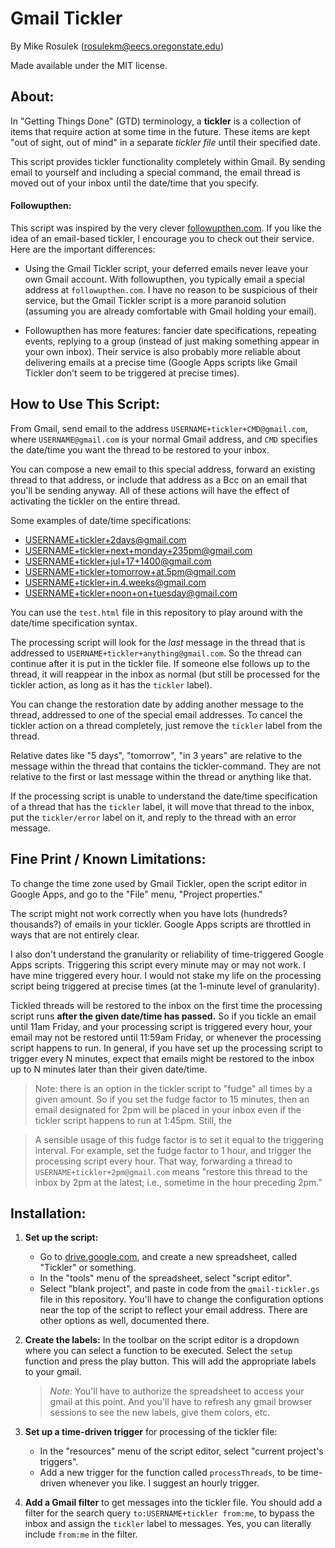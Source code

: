 Gmail Tickler
=============

By Mike Rosulek (rosulekm@eecs.oregonstate.edu)

Made available under the MIT license.

## About:

In "Getting Things Done" (GTD) terminology, a **tickler** is a collection of items that require action at some time in the future. These items are kept "out of sight, out of mind" in a separate *tickler file* until their specified date.

This script provides tickler functionality completely within Gmail. By sending email to yourself and including a special command, the email thread is moved out of your inbox until the date/time that you specify.


#### Followupthen:

This script was inspired by the very clever [followupthen.com](http://followupthen.com). If you like the idea of an email-based tickler, I encourage you to check out their service. Here are the important differences:

* Using the Gmail Tickler script, your deferred emails never leave your own Gmail account. With followupthen, you typically email a special address at `followupthen.com`. I have no reason to be suspicious of their service, but the Gmail Tickler script is a more paranoid solution (assuming you are already comfortable with Gmail holding your email).

* Followupthen has more features: fancier date specifications, repeating events, replying to a group (instead of just making something appear in your own inbox). Their service is also probably more reliable about delivering emails at a precise time (Google Apps scripts like Gmail Tickler don't seem to be triggered at precise times).

## How to Use This Script:

From Gmail, send email to the address `USERNAME+tickler+CMD@gmail.com`, where `USERNAME@gmail.com` is your normal Gmail address, and `CMD` specifies the date/time you want the thread to be restored to your inbox.

You can compose a new email to this special address, forward an existing thread to that address, or include that address as a Bcc on an email that you'll be sending anyway. All of these actions will have the effect of activating the tickler on the entire thread.

Some examples of date/time specifications:

* USERNAME+tickler+2days@gmail.com
* USERNAME+tickler+next+monday+235pm@gmail.com
* USERNAME+tickler+jul+17+1400@gmail.com
* USERNAME+tickler+tomorrow+at.5pm@gmail.com
* USERNAME+tickler+in.4.weeks@gmail.com
* USERNAME+tickler+noon+on+tuesday@gmail.com

You can use the `test.html` file in this repository to play around with the date/time specification syntax.

The processing script will look for the *last* message in the thread that is addressed to `USERNAME+tickler+anything@gmail.com`. So the thread can continue after it is put in the tickler file. If someone else follows up to the thread, it will reappear in the inbox as normal (but still be processed for the tickler action, as long as it has the `tickler` label).

You can change the restoration date by adding another message to the thread, addressed to one of the special email addresses. To cancel the tickler action on a thread completely, just remove the `tickler` label from the thread.

Relative dates like "5 days", "tomorrow", "in 3 years" are relative to the message within the thread that contains the tickler-command. They are not relative to the first or last message within the thread or anything like that.

If the processing script is unable to understand the date/time specification of a thread that has the `tickler` label, it will move that thread to the inbox, put the `tickler/error` label on it, and reply to the thread with an error message.


## Fine Print / Known Limitations:

To change the time zone used by Gmail Tickler, open the script editor in Google Apps, and go to the "File" menu, "Project properties."

The script might not work correctly when you have lots (hundreds? thousands?) of emails in your tickler. Google Apps scripts are throttled in ways that are not entirely clear.

I also don't understand the granularity or reliability of time-triggered Google Apps scripts. Triggering this script every minute may or may not work. I have mine triggered every hour. I would not stake my life on the processing script being triggered at precise times (at the 1-minute level of granularity).

Tickled threads will be restored to the inbox on the first time the processing script runs **after the given date/time has passed.** So if you tickle an email until 11am Friday, and your processing script is triggered every hour, your email may not be restored until 11:59am Friday, or whenever the processing script happens to run. In general, if you have set up the processing script to trigger every N minutes, expect that emails might be restored to the inbox up to N minutes later than their given date/time.

> Note: there is an option in the tickler script to "fudge" all times by a given amount. So if you set the fudge factor to 15 minutes, then an email designated for 2pm will be placed in your inbox even if the tickler script happens to run at 1:45pm. Still, the 

> A sensible usage of this fudge factor is to set it equal to the triggering interval. For example, set the fudge factor to 1 hour, and trigger the processing script every hour. That way, forwarding a thread to `USERNAME+tickler+2pm@gmail.com` means "restore this thread to the inbox by 2pm at the latest; i.e., sometime in the hour preceding 2pm."

## Installation:

1. **Set up the script:**
    * Go to [drive.google.com](http://drive.google.com), and create a new spreadsheet, called "Tickler" or something.
    * In the "tools" menu of the spreadsheet, select "script editor".
    * Select "blank project", and paste in code from the `gmail-tickler.gs` file in this repository. You'll have to change the configuration options near the top of the script to reflect your email address. There are other options as well, documented there.

2. **Create the labels:** In the toolbar on the script editor is a dropdown where you can select a function to be executed. Select the `setup` function and press the play button. This will add the appropriate labels to your gmail. 
    > *Note:* You'll have to authorize the spreadsheet to access your gmail at this point. And you'll have to refresh any gmail browser sessions to see the new labels, give them colors, etc.

3. **Set up a time-driven trigger** for processing of the tickler file:
    * In the "resources" menu of the script editor, select "current project's triggers".
    * Add a new trigger for the function called `processThreads`, to be time-driven whenever you like. I suggest an hourly trigger.

4. **Add a Gmail filter** to get messages into the tickler file. You should add a filter for the search query `to:USERNAME+tickler from:me`, to bypass the inbox and assign the `tickler` label to messages. Yes, you can literally include `from:me` in the filter.

